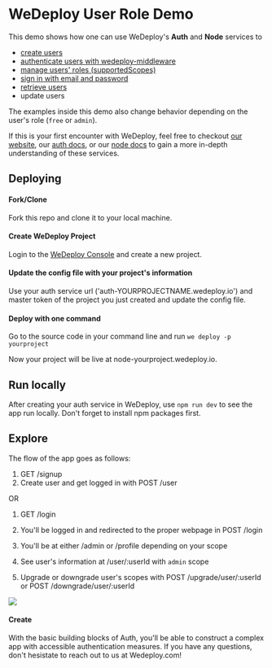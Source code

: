 # WeDeploy User Role Demo

This demo shows how one can use WeDeploy's **Auth** and **Node** services to

- [create users](https://github.com/jonnilundy/demo-user-roles/blob/master/node/routes/post-user.js#L14-L19)
- [authenticate users with wedeploy-middleware](https://github.com/jonnilundy/demo-user-roles/blob/master/node/src/index.js#L30-L40)
- [manage users' roles (supportedScopes)](https://github.com/jonnilundy/demo-user-roles/blob/master/node/routes/upgrade.js)
- [sign in with email and password](https://github.com/jonnilundy/demo-user-roles/blob/master/node/routes/post-login.js#L14)
- [retrieve users](https://github.com/jonnilundy/demo-user-roles/blob/master/node/routes/admin.js#L21)
- update users

The examples inside this demo also change behavior depending on the user's role (`free` or `admin`).

If this is your first encounter with WeDeploy, feel free to checkout [our website](https://wedeploy.com/), our [auth docs](https://wedeploy.com/docs/auth), or our [node docs](https://wedeploy.com/docs/deploy/deploying-nodejs/) to gain a more in-depth understanding of these services.

## Deploying

#### Fork/Clone
Fork this repo and clone it to your local machine.

#### Create WeDeploy Project
Login to the [WeDeploy Console](https://console.wedeploy.com) and create a new project.

#### Update the config file with your project's information
Use your auth service url ('auth-YOURPROJECTNAME.wedeploy.io') and master token of the project you just created and update the config file.

#### Deploy with one command
Go to the source code in your command line and run `we deploy -p yourproject`

Now your project will be live at node-yourproject.wedeploy.io.

## Run locally
After creating your auth service in WeDeploy,
use `npm run dev` to see the app run locally. Don't forget to install npm packages first.

## Explore

The flow of the app goes as follows:

1. GET /signup
2. Create user and get logged in with POST /user

OR

1. GET /login
2. You'll be logged in and redirected to the proper webpage in POST /login

3. You'll be at either /admin or /profile depending on your scope
4. See user's information at /user/:userId with `admin` scope
5. Upgrade or downgrade user's scopes with POST /upgrade/user/:userId or POST /downgrade/user/:userId

![](https://d26dzxoao6i3hh.cloudfront.net/items/36262m102x2X2Z2A0l1i/Screen%20Shot%202017-10-27%20at%209.31.32%20AM.223a2f1S1g2O.png)

#### Create

With the basic building blocks of Auth, you'll be able to construct a complex app with accessible authentication measures. If you have any questions, don't hesistate to reach out to us at Wedeploy.com!

